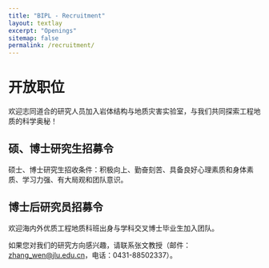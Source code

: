 ```yaml
---
title: "BIPL - Recruitment"
layout: textlay
excerpt: "Openings"
sitemap: false
permalink: /recruitment/
---
```


# 开放职位

欢迎志同道合的研究人员加入岩体结构与地质灾害实验室，与我们共同探索工程地质的科学奥秘！

## 硕、博士研究生招募令

硕士、博士研究生招收条件：积极向上、勤奋刻苦、具备良好心理素质和身体素质、学习力强、有大局观和团队意识。


## 博士后研究员招募令

欢迎海内外优质工程地质科班出身与学科交叉博士毕业生加入团队。   

如果您对我们的研究方向感兴趣，请联系张文教授（邮件：zhang_wen@jlu.edu.cn，电话：0431-88502337）。

